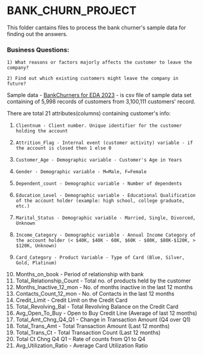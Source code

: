# BANK_CHURN_PROJECT

This folder cantains files to process the bank churner's sample data for finding out the answers.

### Business Questions:

    1) What reasons or factors majorly affects the customer to leave the company?

    2) Find out which existing customers might leave the company in future?

Sample data - [BankChurners for EDA 2023](https://github.com/jivaniyash/ML_Projects/blob/master/customer_churn's_project/BankChurners.csv) - is csv file of sample data set containing of 5,998 records of customers from 3,100,111 customers' record.

There are total 21 attributes(columns) containing customer's info:

1.     Clientnum - Client number. Unique identifier for the customer holding the account
2.     Attrition_Flag - Internal event (customer activity) variable - if the account is closed then 1 else 0
3.     Customer_Age - Demographic variable - Customer's Age in Years
4.     Gender - Demographic variable - M=Male, F=Female
5.     Dependent_count - Demographic variable - Number of dependents
6.     Education_Level - Demographic variable - Educational Qualification of the account holder (example: high school, college graduate, etc.)
7.     Marital_Status - Demographic variable - Married, Single, Divorced, Unknown
8.     Income_Category - Demographic variable - Annual Income Category of the account holder (< $40K, $40K - 60K, $60K - $80K, $80K-$120K, > $120K, Unknown)
9.     Card_Category - Product Variable - Type of Card (Blue, Silver, Gold, Platinum)
10.    Months_on_book - Period of relationship with bank
11.    Total_Relationship_Count - Total no. of products held by the customer
12.    Months_Inactive_12_mon - No. of months inactive in the last 12 months
13.    Contacts_Count_12_mon - No. of Contacts in the last 12 months
14.    Credit_Limit - Credit Limit on the Credit Card
15.    Total_Revolving_Bal - Total Revolving Balance on the Credit Card
16.    Avg_Open_To_Buy - Open to Buy Credit Line (Average of last 12 months)
17.    Total_Amt_Chng_Q4_Q1 - Change in Transaction Amount (Q4 over Q1)
18.    Total_Trans_Amt - Total Transaction Amount (Last 12 months)
19.    Total_Trans_Ct - Total Transaction Count (Last 12 months)
20.    Total Ct Chng Q4 Q1 – Rate of counts from Q1 to Q4
21.    Avg_Utilization_Ratio - Average Card Utilization Ratio
